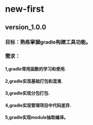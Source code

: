 # new-first
## version_1.0.0
### 目标：熟练掌握gradle构建工具功能。
### 需求：
#### 1,gradle常用函数的学习和使用.
#### 2,gradle实现基础打包和混淆.
#### 3,gradle实现分包打包.
#### 4,gradle实现管理项目中代码差异.
#### 5,gradle实现module抽取编译。
